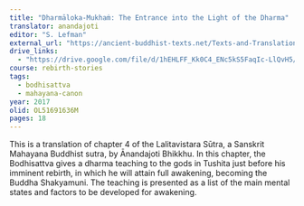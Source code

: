 ```yaml
---
title: "Dharmāloka-Mukhaṁ: The Entrance into the Light of the Dharma"
translator: anandajoti
editor: "S. Lefman"
external_url: "https://ancient-buddhist-texts.net/Texts-and-Translations/Short-Pieces-in-Sanskrit/Dharmaloka-Mukham.pdf"
drive_links:
  - "https://drive.google.com/file/d/1hEHLFF_Kk0C4_ENc5kS5FaqIc-LlQvH5/view?usp=drive_link"
course: rebirth-stories
tags:
  - bodhisattva
  - mahayana-canon
year: 2017
olid: OL51691636M
pages: 18
---
```


This is a translation of chapter 4 of the Lalitavistara Sūtra, a Sanskrit Mahayana Buddhist sutra, by Ānandajoti Bhikkhu. In this chapter, the Bodhisattva gives a dharma teaching to the gods in Tushita just before his imminent rebirth, in which he will attain full awakening, becoming the Buddha Shakyamuni. The teaching is presented as a list of the main mental states and factors to be developed for awakening.
